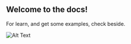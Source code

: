 ## Welcome to the docs!

For learn, and get some examples, check beside.

![Alt Text](https://media.giphy.com/media/vFKqnCdLPNOKc/giphy.gif)